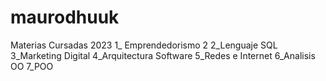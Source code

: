 # maurodhuuk
Materias Cursadas 2023
1_ Emprendedorismo 2
2_Lenguaje SQL
3_Marketing Digital
4_Arquitectura Software
5_Redes e Internet
6_Analisis OO
7_POO
